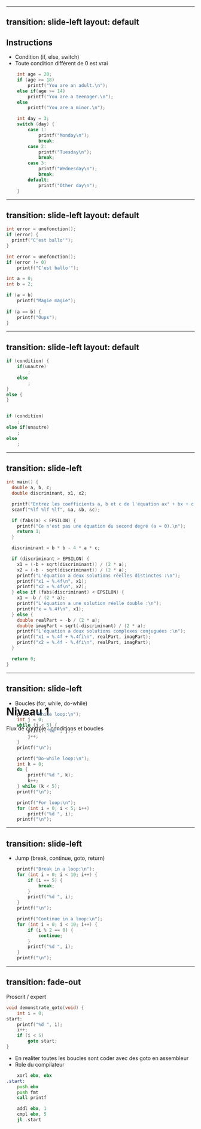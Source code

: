 <h1 class="text-center" style="position: relative;top: 50%;">Niveau 1</h1>
<p class="text-center" style="position: relative;top: 50%;">Flux de contrôle : conditions et boucles</p>

---
transition: slide-left
layout: default
---
## Instructions

- Condition (if, else, switch)
- Toute condition différent de 0 est vrai

```cpp
    int age = 20;
    if (age >= 18)
        printf("You are an adult.\n");
    else if(age >= 14)
        printf("You are a teenager.\n");
    else
        printf("You are a minor.\n");

    int day = 3;
    switch (day) {
        case 1:
            printf("Monday\n");
            break;
        case 2:
            printf("Tuesday\n");
            break;
        case 3:
            printf("Wednesday\n");
            break;
        default:
            printf("Other day\n");
    }

```

---
transition: slide-left
layout: default
---

```cpp
int error = unefonction();
if (error) {
  printf("C'est ballo'");
}
```

```cpp
int error = unefonction();
if (error != 0)
    printf("C'est ballo'");
```

```cpp
int a = 0;
int b = 2;

if (a = b)
    printf("Magie magie");
    
if (a == b) {
    printf("Oups");
}
```

<!-- 
falle ssl
-->

---
transition: slide-left
layout: default
---

```cpp
if (condition) {
    if(unautre)
        ;
    else
        ;
}
else {
}


if (condition)
    ;
else if(unautre)
    ;
else
    ;
```

---
transition: slide-left
---

```cpp
int main() {
  double a, b, c;
  double discriminant, x1, x2;

  printf("Entrez les coefficients a, b et c de l'équation ax² + bx + c = 0 :\n");
  scanf("%lf %lf %lf", &a, &b, &c);

  if (fabs(a) < EPSILON) {
    printf("Ce n'est pas une équation du second degré (a ≈ 0).\n");
    return 1;
  }

  discriminant = b * b - 4 * a * c;

  if (discriminant > EPSILON) {
    x1 = (-b + sqrt(discriminant)) / (2 * a);
    x2 = (-b - sqrt(discriminant)) / (2 * a);
    printf("L'équation a deux solutions réelles distinctes :\n");
    printf("x1 = %.4f\n", x1);
    printf("x2 = %.4f\n", x2);
  } else if (fabs(discriminant) < EPSILON) {
    x1 = -b / (2 * a);
    printf("L'équation a une solution réelle double :\n");
    printf("x = %.4f\n", x1);
  } else {
    double realPart = -b / (2 * a);
    double imagPart = sqrt(-discriminant) / (2 * a);
    printf("L'équation a deux solutions complexes conjuguées :\n");
    printf("x1 = %.4f + %.4fi\n", realPart, imagPart);
    printf("x2 = %.4f - %.4fi\n", realPart, imagPart);
  }

  return 0;
}
```

---
transition: slide-left
---
- Boucles (for, while, do-while)

```cpp
    printf("While loop:\n");
    int j = 0;
    while (j < 5) {
        printf("%d ", j);
        j++;
    }
    printf("\n");

    printf("Do-while loop:\n");
    int k = 0;
    do {
        printf("%d ", k);
        k++;
    } while (k < 5);
    printf("\n");

    printf("For loop:\n");
    for (int i = 0; i < 5; i++)
        printf("%d ", i);
    printf("\n");
```

---
transition: slide-left
---
- Jump (break, continue, goto, return)

```cpp
    printf("Break in a loop:\n");
    for (int i = 0; i < 10; i++) {
        if (i == 5) {
            break;
        }
        printf("%d ", i);
    }
    printf("\n");

    printf("Continue in a loop:\n");
    for (int i = 0; i < 10; i++) {
        if (i % 2 == 0) {
            continue;
        }
        printf("%d ", i);
    }
    printf("\n");

```

---
transition: fade-out
---

Proscrit / expert

```cpp
void demonstrate_goto(void) {
    int i = 0;
start:
    printf("%d ", i);
    i++;
    if (i < 5)
        goto start;
}
```

- En realiter toutes les boucles sont coder avec des goto en assembleur
- Role du compilateur

```asm
    xorl ebx, ebx
.start:
    push ebx
    push fmt
    call printf

    addl ebx, 1
    cmpl ebx, 5
    jl .start
```

<!--
- Ne pas utiliser pour l'instant
- Globalement une mauvaise pratique
- Permet certaines optimisation
- Pas d'autre solution dans certaines circonstances
-->